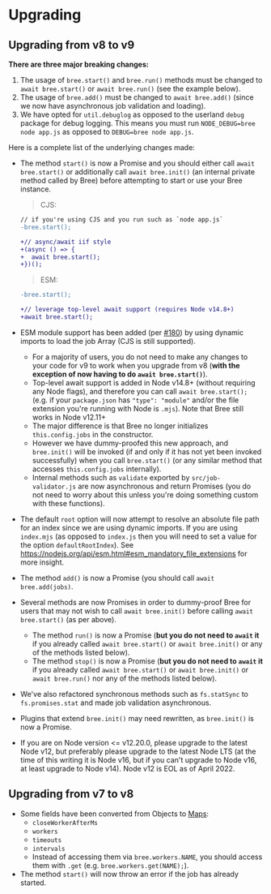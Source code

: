 # Upgrading


## Upgrading from v8 to v9

**There are three major breaking changes:**

1. The usage of `bree.start()` and `bree.run()` methods must be changed to `await bree.start()` or `await bree.run()` (see the example below).
2. The usage of `bree.add()` must be changed to `await bree.add()` (since we now have asynchronous job validation and loading).
3. We have opted for `util.debuglog` as opposed to the userland `debug` package for debug logging.  This means you must run `NODE_DEBUG=bree node app.js` as opposed to `DEBUG=bree node app.js`.

Here is a complete list of the underlying changes made:

* The method `start()` is now a Promise and you should either call `await bree.start()` or additionally call `await bree.init()` (an internal private method called by Bree) before attempting to start or use your Bree instance.

  > CJS:

  ```diff
  // if you're using CJS and you run such as `node app.js`
  -bree.start();

  +// async/await iif style
  +(async () => {
  +  await bree.start();
  +})();
  ```

  > ESM:

  ```diff
  -bree.start();

  +// leverage top-level await support (requires Node v14.8+)
  +await bree.start();
  ```

* ESM module support has been added (per [#180](https://github.com/breejs/bree/issues/180)) by using dynamic imports to load the job Array (CJS is still supported).
  * For a majority of users, you do not need to make any changes to your code for v9 to work when you upgrade from v8 (**with the exception of now having to do `await bree.start()`**).
  * Top-level await support is added in Node v14.8+ (without requiring any Node flags), and therefore you can call `await bree.start();` (e.g. if your `package.json` has `"type": "module"` and/or the file extension you're running with Node is `.mjs`).  Note that Bree still works in Node v12.11+
  * The major difference is that Bree no longer initializes `this.config.jobs` in the constructor.
  * However we have dummy-proofed this new approach, and `bree.init()` will be invoked (if and only if it has not yet been invoked successfully) when you call `bree.start()` (or any similar method that accesses `this.config.jobs` internally).
  * Internal methods such as `validate` exported by `src/job-validator.js` are now asynchronous and return Promises (you do not need to worry about this unless you're doing something custom with these functions).

* The default `root` option will now attempt to resolve an absolute file path for an index since we are using dynamic imports.  If you are using `index.mjs` (as opposed to `index.js` then you will need to set a value for the option `defaultRootIndex`).  See <https://nodejs.org/api/esm.html#esm_mandatory_file_extensions> for more insight.

* The method `add()` is now a Promise (you should call `await bree.add(jobs)`.

* Several methods are now Promises in order to dummy-proof Bree for users that may not wish to call `await bree.init()` before calling `await bree.start()` (as per above).
  * The method `run()` is now a Promise (**but you do not need to `await` it** if you already called `await bree.start()` or `await bree.init()` or any of the methods listed below).
  * The method `stop()` is now a Promise (**but you do not need to `await` it** if you already called `await bree.start()` or `await bree.init()` or `await bree.run()` nor any of the methods listed below).

* We've also refactored synchronous methods such as `fs.statSync` to `fs.promises.stat` and made job validation asynchronous.

* Plugins that extend `bree.init()` may need rewritten, as `bree.init()` is now a Promise.

* If you are on Node version <= v12.20.0, please upgrade to the latest Node v12, but preferably please upgrade to the latest Node LTS (at the time of this writing it is Node v16, but if you can't upgrade to Node v16, at least upgrade to Node v14).  Node v12 is EOL as of April 2022.


## Upgrading from v7 to v8

* Some fields have been converted from Objects to [Maps](https://developer.mozilla.org/en-US/docs/Web/JavaScript/Reference/Global_Objects/Map):
  * `closeWorkerAfterMs`
  * `workers`
  * `timeouts`
  * `intervals`
  * Instead of accessing them via `bree.workers.NAME`, you should access them with `.get` (e.g. `bree.workers.get(NAME);`).
* The method `start()` will now throw an error if the job has already started.
